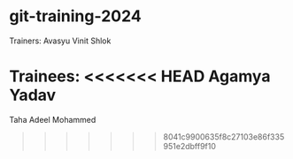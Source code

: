 # git-training-2024

Trainers:
Avasyu
Vinit
Shlok

Trainees:
<<<<<<< HEAD
Agamya Yadav
=======
Taha Adeel Mohammed
>>>>>>> 8041c9900635f8c27103e86f335951e2dbff9f10
